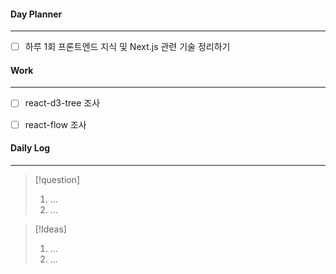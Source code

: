
#### Day Planner
---
- [ ] 하루 1회 프론트엔드 지식 및 Next.js 관련 기술 정리하기


#### Work
---
- [ ] react-d3-tree 조사
- [ ] react-flow 조사


#### Daily Log
---
> [!question]
> 1. ...
> 2. ...

> [!Ideas]
> 1. ...
> 2. ...



